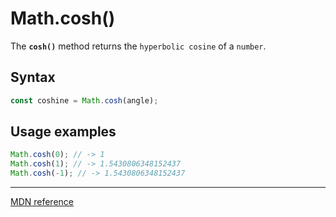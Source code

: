 # Math.cosh()

The **`cosh()`** method returns the `hyperbolic cosine` of a `number`.

## Syntax

```js
const coshine = Math.cosh(angle);
```

## Usage examples

```js
Math.cosh(0); // -> 1
Math.cosh(1); // -> 1.5430806348152437
Math.cosh(-1); // -> 1.5430806348152437
```

---

[MDN reference](https://developer.mozilla.org/en-US/docs/Web/JavaScript/Reference/Global_Objects/Math/cosh)
